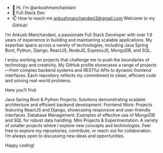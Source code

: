 - 👋 Hi, I’m @ankushmanchandani
- 🌱 Full Stack Dev
- 📫 How to reach me ankushmanchandani3@gmail.com
Welcome to my GitHub!

I’m Ankush Manchandani, a passionate Full Stack Developer with over 1.6 years of experience in building and maintaining scalable applications. My expertise spans across a variety of technologies, including Java Spring Boot, Python, Django, ReactJS, NodeJS, ExpressJS, MongoDB, and SQL.

I enjoy working on projects that challenge me to push the boundaries of technology and creativity. My GitHub profile showcases a range of projects—from complex backend systems and RESTful APIs to dynamic frontend interfaces. Each repository reflects my commitment to clean, efficient code and solving real-world problems.

Here you’ll find:

Java Spring Boot & Python Projects: Solutions demonstrating scalable architecture and efficient backend development.
Frontend Work: Projects featuring ReactJS and Django, showcasing responsive and user-friendly interfaces.
Database Management: Examples of effective use of MongoDB and SQL for robust data handling.
Mini Projects & Experimentation: A variety of smaller projects where I explore new concepts and technologies.
Feel free to explore my repositories, contribute, or reach out for collaboration. I’m always open to discussing new ideas and opportunities.

Happy coding!


<!---
ankushmanchandani/ankushmanchandani is a ✨ special ✨ repository because its `README.md` (this file) appears on your GitHub profile.
You can click the Preview link to take a look at your changes.
--->
